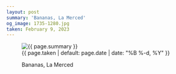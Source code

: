 ```yaml
---
layout: post
summary: 'Bananas, La Merced'
og_image: 1735-1280.jpg
taken: February 9, 2023
---
```


<figure class="post" data-src="{{ site.assets_url }}/{{ page.og_image }}">
<img alt="{{ page.summary }}" sizes="(min-width: 700px) 50vw, calc(100vw - 2rem)" src="{{ site.assets_url }}/1735-640.jpg" srcset="{{ site.assets_url }}/1735-320.jpg 320w, {{ site.assets_url }}/1735-640.jpg 640w, {{ site.assets_url }}/1735-960.jpg 960w, {{ site.assets_url }}/1735-1280.jpg 1280w"/>
<figcaption>
<time>{{ page.taken | default: page.date | date: "%B %-d, %Y" }}</time>
<p>Bananas, La Merced</p>
</figcaption>
</figure>

